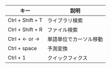 |キー  |説明  |
|---|---|
|Ctrl + Shift + T  |ライブラリ検索  |
|Ctrl + Shift + R  |ファイル検索  |
|Ctrl + ← or → |単語単位でカーソル移動 |
|Ctrl + space |予測変換 |
|Ctrl + 1 |クイックフィクス |
